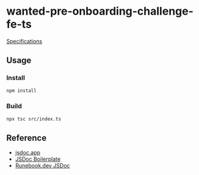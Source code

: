 # wanted-pre-onboarding-challenge-fe-ts

[Specifications](https://gist.github.com/pocojang/65f0d47bd34f9ee97ca55d8c7850662f)

## Usage

### Install

```bash
npm install
```

### Build

```bash
npx tsc src/index.ts
```

## Reference

- [jsdoc.app](https://jsdoc.app)
- [JSDoc Boilerplate](https://github.com/pocojang/jsdoc-boilerplate)
- [Runebook.dev JSDoc](https://runebook.dev/ko/docs/jsdoc/)
